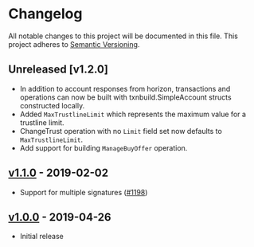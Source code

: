 # Changelog

All notable changes to this project will be documented in this
file.  This project adheres to [Semantic Versioning](http://semver.org/).

## Unreleased [v1.2.0] 

* In addition to account responses from horizon, transactions and operations can now be built with txnbuild.SimpleAccount structs constructed locally. 
* Added `MaxTrustlineLimit` which represents the maximum value for a trustline limit.
* ChangeTrust operation with no `Limit` field set now defaults to `MaxTrustlineLimit`.
* Add support for building `ManageBuyOffer` operation.

## [v1.1.0](https://github.com/stellar/go/releases/tag/horizonclient-v1.1.0) - 2019-02-02

* Support for multiple signatures ([#1198](https://github.com/stellar/go/pull/1198))

## [v1.0.0](https://github.com/stellar/go/releases/tag/horizonclient-v1.0) - 2019-04-26

* Initial release
